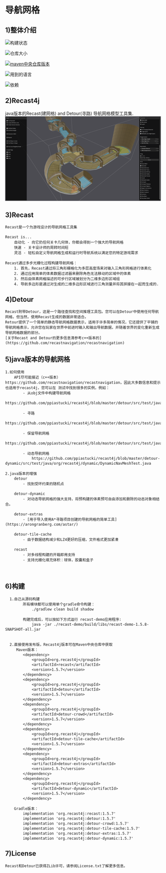 # 导航网格

## 1)整体介绍

![构建状态](https://img.shields.io/github/actions/workflow/status/ppiastucki/recast4j/gradle.yml?branch=main&logo=github)

![仓库大小](https://img.shields.io/github/repo-size/ppiastucki/recast4j.svg?colorB=lightgray)

[![maven中央仓库版本](https://img.shields.io/maven-central/v/org.recast4j/recast.svg?label=maven%20central)](https://search.maven.org/search?q=g:org.recast4j)

![用到的语言](https://img.shields.io/github/languages/top/ppiastucki/recast4j)

![依赖](https://img.shields.io/librariesio/github/ppiastucki/recast4j)

## 2)Recast4j

java版本的Recast(建网格) and Detour(寻路) 导航网格模型工具集.
![](./recast-demo/screenshot.png?raw=true)

## 3)Recast

```
Recast是一个为游戏设计的导航网格工具集

Recast is...
    自动化 - 向它扔任何关卡几何体，你都会得到一个强大的导航网格  
    快速 - 关卡设计师的周转时间短
    灵活 - 轻松自定义导航网格生成和运行时导航系统以满足您的特定游戏需求
                    
Recast通过多步光栅化过程构建导航网格：
    1. 首先，Recast通过将三角形栅格化为多层高度场来对输入三角形网格进行体素化   
    2. 通过应用简单的体素数据过滤器来删除角色无法移动的区域中的体素
    3. 然后由体素网格描述的可步行区域被划分为二维多边形区域组
    4. 导航多边形是通过对生成的二维多边形区域进行三角测量并将其拼接在一起而生成的. 
```

## 4)Detour

```
Recast附带Detour，这是一个路径查找和空间推理工具包。您可以在Detour中使用任何导航网格，但当然，使用Recast生成的数据非常适合。
Retour提供了一个简单的静态导航网格数据表示，适用于许多简单的情况，它还提供了平铺的导航网格表示，允许您在玩家在世界中前进时输入和输出导航数据，并随着世界的变化重新生成导航网格数据的部分。
[关于Recast and Detour的更多信息清参考c++版本的](https://github.com/recastnavigation/recastnavigation)
```

## 5)java版本的导航网格

```
1.如何使用
    API尽可能接近（c++版本）https://github.com/recastnavigation/recastnavigation，因此大多数信息和提示也适用于recast4j，您可以在 测试中找到很多的实例，例如：
        - 从obj文件中构建导航网格
            https://github.com/ppiastucki/recast4j/blob/master/detour/src/test/java/org/recast4j/detour/RecastTestMeshBuilder.java
  
        - 寻路 
            https://github.com/ppiastucki/recast4j/blob/master/detour/src/test/java/org/recast4j/detour/FindPathTest.java#L94
  
        - 保留导航网格 
            https://github.com/ppiastucki/recast4j/blob/master/detour/src/test/java/org/recast4j/detour/io/MeshSetReaderWriterTest.java
  
        - 动态导航网格
            https://github.com/ppiastucki/recast4j/blob/master/detour-dynamic/src/test/java/org/recast4j/dynamic/DynamicNavMeshTest.java
  
2.java版本的增强
    detour
        - 找到受环约束的随机点
        
    detour-dynamic
        - 对动态导航网格的强大支持，将预构建的体素预可自由添加和删除的动态对象相结合。 
            
    detour-extras
        - [用于导入使用A*寻路项目创建的导航网格的简单工具](https://arongranberg.com/astar/)
  
    detour-tile-cache
        - 由于数据结构减少和LZ4更好的压缩，文件格式更加紧凑
 
    recast
        - 对多线程构建的开箱即用支持
        - 支持光栅化填充体积：球体，胶囊和盒子
      
     
```

## 6)构建

```
  1.自己从源码构建
        所有模块都可以使用单个gradle命令构建： 
            ./gradlew clean build shadow
        
        构建完成后，可以按如下方式运行 recast-demo应用程序:
            java -jar ./recast-demo/build/libs/recast-demo-1.5.8-SNAPSHOT-all.jar
            
            
  2.直接使用发布版，Recast4j版本可在Maven中央仓库中获取
     Maven版本：   
        <dependency>
	        <groupId>org.recast4j</groupId>
	        <artifactId>recast</artifactId>
	        <version>1.5.7</version>
        </dependency>
        <dependency>
	        <groupId>org.recast4j</groupId>
	        <artifactId>detour</artifactId>
	        <version>1.5.7</version>
        </dependency>
        <dependency>
	        <groupId>org.recast4j</groupId>
	        <artifactId>detour-crowd</artifactId>
	        <version>1.5.7</version>
        </dependency>
        <dependency>
	        <groupId>org.recast4j</groupId>
	        <artifactId>detour-tile-cache</artifactId>
	        <version>1.5.7</version>
        </dependency>
        <dependency>
	        <groupId>org.recast4j</groupId>
	        <artifactId>detour-extras</artifactId>
	        <version>1.5.7</version>
        </dependency>
        <dependency>
	        <groupId>org.recast4j</groupId>
	        <artifactId>detour-dynamic</artifactId>
	        <version>1.5.7</version>
        </dependency>

    Gradle版本：
        implementation 'org.recast4j:recast:1.5.7'
        implementation 'org.recast4j:detour:1.5.7'
        implementation 'org.recast4j:detour-crowd:1.5.7'
        implementation 'org.recast4j:detour-tile-cache:1.5.7'
        implementation 'org.recast4j:detour-extras:1.5.7'
        implementation 'org.recast4j:detour-dynamic:1.5.7'
```

## 7)License

```
Recast和Detour已获得ZLib许可，请参阅License.txt了解更多信息。
```
